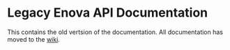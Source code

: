 # Legacy Enova API Documentation

This contains the old vertsion of the documentation. All documentation has moved to the [wiki](https://github.com/Wipcore/enova-api/wiki).